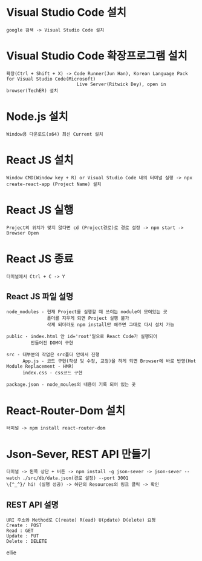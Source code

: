 # Visual Studio Code 설치 #
    google 검색 -> Visual Studio Code 설치

# Visual Studio Code 확장프로그램 설치 #
    확장(Ctrl + Shift + X) -> Code Runner(Jun Han), Korean Language Pack for Visual Studio Code(Microsoft)
                              Live Server(Ritwick Dey), open in browser(TechER) 설치

# Node.js 설치 #
    Window용 다운로드(x64) 최신 Current 설치

# React JS 설치 #
    Window CMD(Window key + R) or Visual Studio Code 내의 터미널 실행 -> npx create-react-app (Project Name) 설치

# React JS 실행 #
    Project의 위치가 맞지 않다면 cd (Project경로)로 경로 설정 -> npm start -> Browser Open
    
# React JS 종료 #
    터미널에서 Ctrl + C -> Y

## React JS 파일 설명 ##
    node_modules - 현재 Project를 실행할 때 쓰이는 module이 모여있는 곳
                   폴더를 지우게 되면 Project 실행 불가
                   삭제 되더라도 npm install만 해주면 그대로 다시 설치 가능

    public - index.html 안 id='root'밑으로 React Code가 실행되어
             만들어진 DOM이 구현

    src - 대부분의 작업은 src폴더 안에서 진행
          App.js - 코드 구현(작성 및 수정, 교정)을 하게 되면 Browser에 바로 반영(Hot Module Replacement - HMR)
          index.css - css코드 구현

    package.json - node_moules의 내용이 기록 되어 있는 곳

# React-Router-Dom 설치 #
    터미널 -> npm install react-router-dom

# Json-Sever, REST API 만들기 #
    터미널 -> 왼쪽 상단 + 버튼 -> npm install -g json-sever -> json-sever --watch ./src/db/data.json(경로 설정) --port 3001
    \{^_^}/ hi! (실행 성공) -> 하단의 Resources의 링크 클릭 -> 확인

## REST API 설명 ##
    URI 주소와 Method로 C(reate) R(ead) U(pdate) D(elete) 요청
    Create : POST
    Read : GET
    Update : PUT
    Delete : DELETE
e l l i e  
 